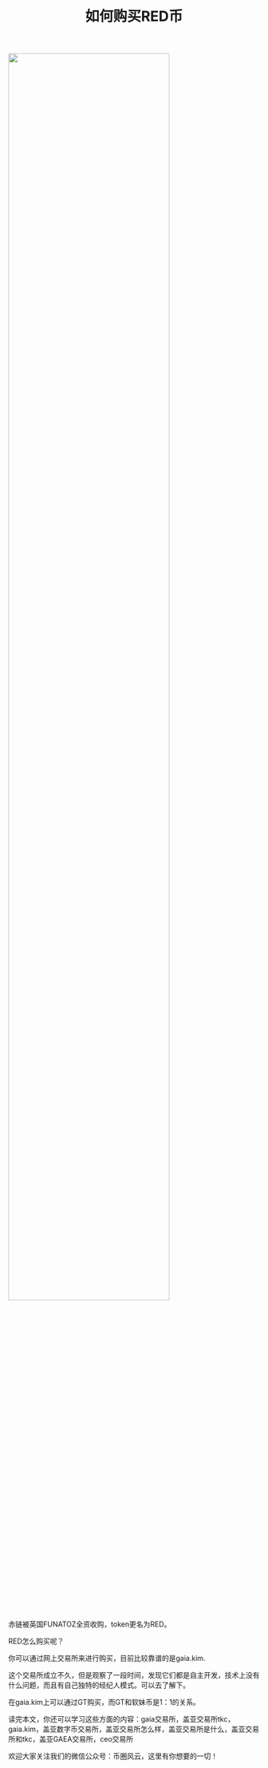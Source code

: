 ﻿---
layout: post
title: "如何购买RED币"
description: "如何购买RED币gaia交易所，盖亚交易所tkc，gaia.kim，盖亚数字币交易所，盖亚交易所怎么样，盖亚交易所是什么，盖亚交易所和tkc，盖亚GAEA交易所，ceo交易所"
tags: [盖亚交易所,区块链,tkc,买币网]
categories: [币圈风云,TKC]
---
<img src="" width="80%"/>

赤链被英国FUNATOZ全资收购，token更名为RED。


RED怎么购买呢？


你可以通过网上交易所来进行购买，目前比较靠谱的是gaia.kim.


这个交易所成立不久，但是观察了一段时间，发现它们都是自主开发，技术上没有什么问题，而且有自己独特的经纪人模式。可以去了解下。


在gaia.kim上可以通过GT购买，而GT和软妹币是1：1的关系。

读完本文，你还可以学习这些方面的内容：gaia交易所，盖亚交易所tkc，gaia.kim，盖亚数字币交易所，盖亚交易所怎么样，盖亚交易所是什么，盖亚交易所和tkc，盖亚GAEA交易所，ceo交易所


欢迎大家关注我们的微信公众号：币圈风云，这里有你想要的一切！